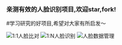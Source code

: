 ### 亲测有效的人脸识别项目,欢迎star,fork!

#学习研究的好项目,希望对大家有所启发～

![1:1人脸比对](http://wisvision.cn/license/images/1vs1.jpg "认证比对-人脸验证")
![1:N人脸识别](http://wisvision.cn/license/images/1vsN.png "VIP人脸识别")
![人脸数据管理](http://wisvision.cn/license/images/facelist.png "人脸数据管理")